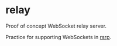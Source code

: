 # relay

Proof of concept WebSocket relay server.

Practice for supporting WebSockets in [rsrp](https://github.com/quells/rsrp).
